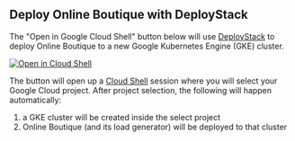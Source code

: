 ## Deploy Online Boutique with DeployStack

The "Open in Google Cloud Shell" button below will use [DeployStack](https://cloud.google.com/shell/docs/cloud-shell-tutorials/deploystack/overview) to deploy Online Boutique to a new Google Kubernetes Engine (GKE) cluster.

<!-- TODO: remove reference to the deploystack-enable branch when it pushes to main -->
<a href="https://ssh.cloud.google.com/cloudshell/editor?cloudshell_git_repo=https%3A%2F%2Fgithub.com%2FGoogleCloudPlatform%2Fmicroservices-demo&shellonly=true&cloudshell_image=gcr.io/ds-artifacts-cloudshell/deploystack_custom_image&cloudshell_git_branch=main" target="_new">
    <img alt="Open in Cloud Shell" src="https://gstatic.com/cloudssh/images/open-btn.svg">
</a>

The button will open up a [Cloud Shell](https://cloud.google.com/shell) session where you will select your Google Cloud project. After project selection, the following will happen automatically:
1. a GKE cluster will be created inside the select project
2. Online Boutique (and its load generator) will be deployed to that cluster
